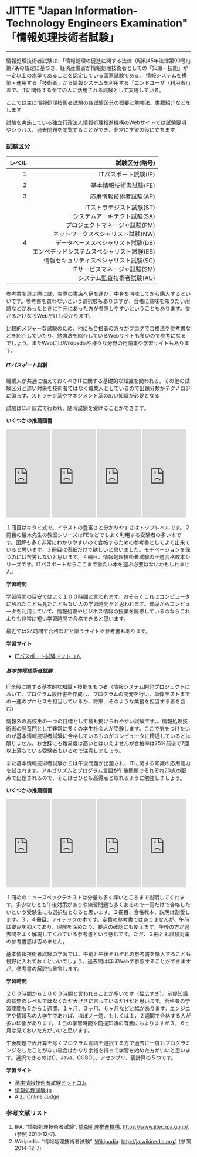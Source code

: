 # JITTE "Japan Information-Technology Engineers Examination" 「情報処理技術者試験」
---

情報処理技術者試験は、「情報処理の促進に関する法律（昭和45年法律第90号）」第7条の規定に基づき、経済産業省が情報処理技術者としての「知識・技能」が一定以上の水準であることを認定している国家試験である。 情報システムを構築・運用する「技術者」から情報システムを利用する「エンドユーザ（利用者）」まで、ITに関係する全ての人に活用される試験として実施している。


ここでは主に情報処理技術者試験の各試験区分の概要と勉強法、書籍紹介などをします

試験を実施している独立行政法人情報処理推進機構のWebサイトでは試験要項やシラバス、過去問題を閲覧することができ、非常に学習の役に立ちます。

### 試験区分

| レベル| 試験区分(略号) |
|--:|--:|
| 1| ITパスポート試験(IP) |
| 2| 基本情報技術者試験(FE) |
| 3| 応用情報技術者試験(AP) |
| 4 | ITストラテジスト試験(ST) <br> システムアーキテクト試験(SA) <br> プロジェクトマネージャ試験(PM) <br> ネットワークスペシャリスト試験(NW) <br> データベーススペシャリスト試験(DB) <br> エンベデッドシステムスペシャリスト試験(ES) <br> 情報セキュリティスペシャリスト試験(SC) <br> ITサービスマネージャ試験(SM) <br> システム監査技術者試験(AU) |


参考書を選ぶ際には、実際の書店へ足を運び、中身を吟味してから購入するといいです。参考書を買わないという選択肢もありますが、合格に意味を知りたい用語などがあったときに手元にあった方が参照しやすいということもあります。受かるだけならWebだけも受かります。

比較的メジャーな試験のため、他にも合格者の方々がブログで合格法や参考書などを紹介していたり、勉強法を紹介しているWebサイトも多いので参考になるでしょう。またWebにはWikipediaや様々な分野の用語集や学習サイトもあります。

##### ITパスポート試験

職業人が共通に備えておくべきITに関する基礎的な知識を問われる。その他の試験区分と違い対象を技術者ではなく職業人としているので出題分類がテクノロジに偏らず、ストラテジ系やマネジメント系の広い知識が必要となる

試験はCBT形式で行われ、随時試験を受けることができます。

**いくつかの推薦図書**

<iframe src="http://rcm-fe.amazon-adsystem.com/e/cm?lt1=_blank&bc1=000000&IS2=1&bg1=FFFFFF&fc1=000000&lc1=0000FF&t=yatagarasu38-22&o=9&p=8&l=as4&m=amazon&f=ifr&ref=ss_til&asins=4774170798" style="width:120px;height:240px;" scrolling="no" marginwidth="0" marginheight="0" frameborder="0"></iframe>

<iframe src="http://rcm-fe.amazon-adsystem.com/e/cm?lt1=_blank&bc1=000000&IS2=1&bg1=FFFFFF&fc1=000000&lc1=0000FF&t=yatagarasu38-22&o=9&p=8&l=as4&m=amazon&f=ifr&ref=ss_til&asins=4774169188" style="width:120px;height:240px;" scrolling="no" marginwidth="0" marginheight="0" frameborder="0"></iframe>
<iframe src="http://rcm-fe.amazon-adsystem.com/e/cm?lt1=_blank&bc1=000000&IS2=1&bg1=FFFFFF&fc1=000000&lc1=0000FF&t=yatagarasu38-22&o=9&p=8&l=as4&m=amazon&f=ifr&ref=ss_til&asins=4774158208" style="width:120px;height:240px;" scrolling="no" marginwidth="0" marginheight="0" frameborder="0"></iframe>
<iframe src="http://rcm-fe.amazon-adsystem.com/e/cm?lt1=_blank&bc1=000000&IS2=1&bg1=FFFFFF&fc1=000000&lc1=0000FF&t=yatagarasu38-22&o=9&p=8&l=as4&m=amazon&f=ifr&ref=ss_til&asins=477416917X" style="width:120px;height:240px;" scrolling="no" marginwidth="0" marginheight="0" frameborder="0"></iframe>


１冊目はキタミ式で、イラストの豊富さと分かりやすさはトップレベルです。２冊目の栢木先生の教室シリーズはFEなどでもよく利用する受験者の多い本です。図解も多く非常にわかりやすいので合格するための参考書としてよく出来ていると思います。３冊目は表紙だけで欲しいと思いました。モチベーションを保つのには苦労しないと思います。４冊目、情報処理技術者試験の王道合格教本シリーズです。ITパスポートならここまで重たい本を選ぶ必要はないかもしれません。

**学習時間**

学習時間の目安ではよく１００時間と言われます。おそらくこれはコンピュータに触れたことも見たこともない人の学習時間だと思われます。普段からコンピュータを利用していて、情報処理やビジネス情報の授業を履修しているのならこれよりも非常に短い学習時間で合格できると思います。

最近では24時間で合格などと謳うサイトや参考書もあります。

**学習サイト**

* [ITパスポート試験ドットコム][IP.com]

##### 基本情報技術者試験

IT全般に関する基本的な知識・技能をもつ者（情報システム開発プロジェクトにおいて、プログラム設計書を作成し、プログラムの開発を行い、単体テストまでの一連のプロセスを担当しているか、将来、そのような業務を担当する者を含む）

情報系の高校生の一つの目標として最も掲げられやすい試験です。。情報処理技術者の登竜門として非常に多くの学生社会人が受験します。ここで気をつけたいのが基本情報技術者試験に合格しているものがコンピュータに精通しているとは限りません。お世辞にも難易度は高いとはいえませんが合格率は25%前後で7回以上落ちている受験者もいるので注意しましょう。

また基本情報技術者試験からは午後問題が出題され、ITに関する知識の応用能力を試されます。アルゴリズムとプログラム言語が午後問題でそれぞれ20点の配点で出題されるので、そこはぜひとも高得点と取れるように勉強しましょう。

**いくつかの推薦図書**

<iframe src="http://rcm-fe.amazon-adsystem.com/e/cm?lt1=_blank&bc1=000000&IS2=1&bg1=FFFFFF&fc1=000000&lc1=0000FF&t=yatagarasu38-22&o=9&p=8&l=as4&m=amazon&f=ifr&ref=ss_til&asins=4813261078" style="width:120px;height:240px;" scrolling="no" marginwidth="0" marginheight="0" frameborder="0"></iframe>
<iframe src="http://rcm-fe.amazon-adsystem.com/e/cm?lt1=_blank&bc1=000000&IS2=1&bg1=FFFFFF&fc1=000000&lc1=0000FF&t=yatagarasu38-22&o=9&p=8&l=as4&m=amazon&f=ifr&ref=ss_til&asins=4774168203" style="width:120px;height:240px;" scrolling="no" marginwidth="0" marginheight="0" frameborder="0"></iframe>
<iframe src="http://rcm-fe.amazon-adsystem.com/e/cm?lt1=_blank&bc1=000000&IS2=1&bg1=FFFFFF&fc1=000000&lc1=0000FF&t=yatagarasu38-22&o=9&p=8&l=as4&m=amazon&f=ifr&ref=ss_til&asins=4872689909" style="width:120px;height:240px;" scrolling="no" marginwidth="0" marginheight="0" frameborder="0"></iframe>
<iframe src="http://rcm-fe.amazon-adsystem.com/e/cm?lt1=_blank&bc1=000000&IS2=1&bg1=FFFFFF&fc1=000000&lc1=0000FF&t=yatagarasu38-22&o=9&p=8&l=as4&m=amazon&f=ifr&ref=ss_til&asins=4872689542" style="width:120px;height:240px;" scrolling="no" marginwidth="0" marginheight="0" frameborder="0"></iframe>

１冊めのニュースペックテキストは分量も多く痒いところまで説明してくれます。多少なりとも午後対策がありや練習問題も多くあるので一冊だけで合格したいという受験生にも選択肢となると思います。２冊目、合格教本、説明は割愛します。３，４冊目、アイテックの本です。定番の参考書ではありませんが、午前は要点を抑えてあり、理解を深めたり、要点の確認にも使えます。午後の方が過去問をよく解説してくれている参考書という感じです。ただ、２冊とも試験対策の参考書感は否めません。

基本情報技術者試験の学習では、午前と午後それぞれの参考書を購入することも視野に入れておくといいでしょう。過去問はほぼWebで参照することができますが、参考書の解説も重宝します。

**学習時間**

２００時間から１０００時間と言われることが多いです（幅広すぎ）。前提知識の有無のレベルではなくただ大げさに言っているだけだと思います。合格者の学習期間も０から１週間、１ヶ月、３ヶ月、６ヶ月などと幅があります。エンジニアや情報系の大学生であれば、ほぼノー勉、もしくは１，２週間で合格する人が多い印象があります。１日の学習時間や前提知識の有無にもよりますが３，６ヶ月は見ておいた方がいいと思います。

午後問題で表計算を除くプログラム言語を選択する方で過去に一度もプログラミングをしたことがない場合はかなり余裕を持って学習を始めた方がいいと思います。選択できるのはC、Java、COBOL、アセンブリ、表計算の５つです。

**学習サイト**

* [基本情報技術者試験ドットコム][FE.com]
* [情報処理試験.jp][FE.jp]
* [Aizu Online Judge][AOJ.jp]

### 参考文献リスト
1. IPA. “情報処理技術者試験”. [情報処理推進機構][IPA]. https://www.jitec.ipa.go.jp/, (参照 2014-12-7).
2. Wikipedia. “情報処理技術者試験”. [Wikipadia][wikipedia]. http://ja.wikipedia.org/, (参照 2014-12-7).

[IP.com]:http://www.itpassportsiken.com/
[FE.com]:http://www.fe-siken.com/
[FE.jp]:http://情報処理試験.jp/index.html
[wikipedia]:http://ja.wikipedia.org/
[IPA]:https://www.jitec.ipa.go.jp/
[AOJ.jp]:http://judge.u-aizu.ac.jp/onlinejudge/

